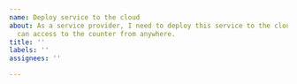 ```yaml
---
name: Deploy service to the cloud
about: As a service provider, I need to deploy this service to the cloud so that users
  can access to the counter from anywhere.
title: ''
labels: ''
assignees: ''

---
```



